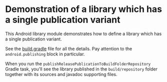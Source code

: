 # Demonstration of a library which has a single publication variant

This Android library module demonstrates how to define a library which has a single publication variant.

See the [build.gradle](build.gradle) file for all the details. Pay attention to the `android.publishing` block in particular.

When you run the `publishReleasePublicationToBuildFolderRepository` Gradle task,
you'll see the library published in the `build/repository` folder together with its sources and javadoc supporting files.